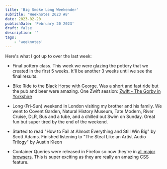 ```yaml
---
title: 'Big Smoke Long Weekender'
subTitle: 'Weeknotes 2023 #8'
date: 2023-02-20
publishDate: 'February 20 2023'
draft: false
description: ''
tags:
    - 'weeknotes'
---
```


Here's what I got up to over the last week:

-   Final pottery class. This week we were glazing the pottery that we created in the first 5 weeks. It'll be another 3 weeks until we see the final results.

-   Bike Ride to the [Black Horse with George](https://www.strava.com/activities/8562275938). Was a short and fast ride but the pub and beer were amazing. One Zwift session: [Zwift - The Gorby in Yorkshire](https://www.strava.com/activities/8553965548)

-   Long (Fri-Sun) weekend in London visiting my brother and his family. We went to Covent Garden, Natural History Museum, Tate Modern, River Cruise, DLR, Bus and a tube, and a chilled out Swim on Sunday. Great fun but super tired by the end of the weekend.

-   Started to read "How to Fail at Almost Everything and Still Win Big" by Scott Adams. Finished listening to "The Steal Like an Artist Audio Trilogy" by Austin Kleon

-   Container Queries were released in Firefox so now they're in [all major browsers](https://web.dev/cq-stable/). This is super exciting as they are really an amazing CSS feature.
